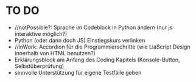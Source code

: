 # TO DO

- //notPossible?: Sprache im Codeblock in Python ändern (nur js interaktive möglich?)
- Python (oder dann doch JS) Einstiegskurs verlinken
- //inWork: Accordion für die Programmierschritte (wie LiaScript Design innerhalb von HTML benutzen?)
- Erklärungsblock am Anfang des Coding Kapitels (Konsole-Button, Selbstüberprüfung)
- sinnvolle Unterstützung für eigene Testfälle geben
